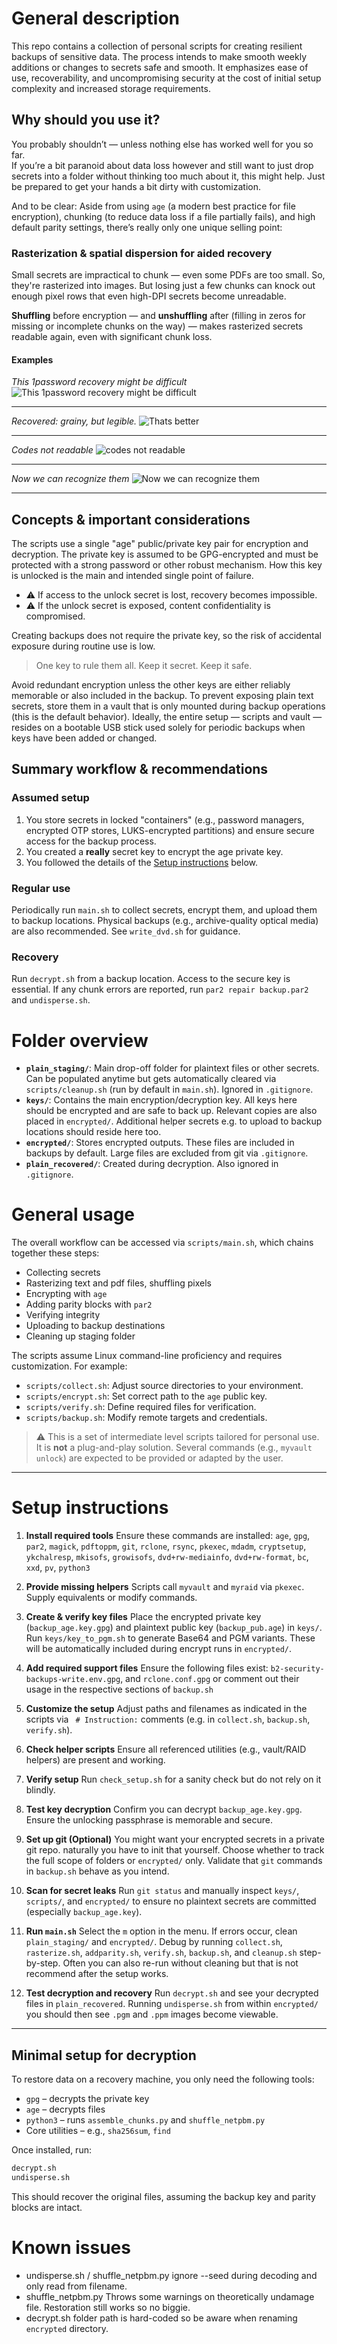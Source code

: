 # General description

This repo contains a collection of personal scripts for creating resilient backups of sensitive data. The process intends to make smooth weekly additions or changes to secrets safe and smooth. It emphasizes ease of use, recoverability, and uncompromising security at the cost of initial setup complexity and increased storage requirements.


## Why should you use it?

You probably shouldn’t — unless nothing else has worked well for you so far.  
If you’re a bit paranoid about data loss however and still want to just drop secrets into a folder without thinking too much about it, this might help. Just be prepared to get your hands a bit dirty with customization.

And to be clear: Aside from using `age` (a modern best practice for file encryption), chunking (to reduce data loss if a file partially fails), and high default parity settings, there’s really only one unique selling point:

### Rasterization & spatial dispersion for aided recovery

Small secrets are impractical to chunk — even some PDFs are too small. So, they're rasterized into images. But losing just a few chunks can knock out enough pixel rows that even high-DPI secrets become unreadable.

**Shuffling** before encryption — and **unshuffling** after (filling in zeros for missing or incomplete chunks on the way) — makes rasterized secrets readable again, even with significant chunk loss.

#### Examples

*This 1password recovery might be difficult*
![This 1password recovery might be difficult](example_1p_damaged.png)


-----
*Recovered: grainy, but legible.*
![Thats better](example_1p_grainy.png)


-----
*Codes not readable*
![codes not readable](example_txt_damaged.png)


-----
*Now we can recognize them*
![Now we can recognize them](example_txt_grainy.png)


-----

## Concepts & important considerations

The scripts use a single "age" public/private key pair for encryption and decryption. The private key is assumed to be GPG-encrypted and must be protected with a strong password or other robust mechanism. How this key is unlocked is the main and intended single point of failure.
* ⚠️ If access to the unlock secret is lost, recovery becomes impossible.
* ⚠️ If the unlock secret is exposed, content confidentiality is compromised.

Creating backups does not require the private key, so the risk of accidental exposure during routine use is low.

> One key to rule them all. Keep it secret. Keep it safe.

Avoid redundant encryption unless the other keys are either reliably memorable or also included in the backup. To prevent exposing plain text secrets, store them in a vault that is only mounted during backup operations (this is the default behavior). Ideally, the entire setup — scripts and vault — resides on a bootable USB stick used solely for periodic backups when keys have been added or changed.

## Summary workflow & recommendations

### Assumed setup

1. You store secrets in locked "containers" (e.g., password managers, encrypted OTP stores, LUKS-encrypted partitions) and ensure secure access for the backup process.
2. You created a **really** secret key to encrypt the age private key.
3. You followed the details of the [Setup instructions](#setup-instructions) below.

### Regular use

Periodically run `main.sh` to collect secrets, encrypt them, and upload them to backup locations. Physical backups (e.g., archive-quality optical media) are also recommended. See `write_dvd.sh` for guidance.

### Recovery

Run `decrypt.sh` from a backup location. Access to the secure key is essential. If any chunk errors are reported, run `par2 repair backup.par2` and `undisperse.sh`.

# Folder overview

* **`plain_staging/`**: Main drop-off folder for plaintext files or other secrets. Can be populated anytime but gets automatically cleared via `scripts/cleanup.sh` (run by default in `main.sh`). Ignored in `.gitignore`.
* **`keys/`**: Contains the main encryption/decryption key. All keys here should be encrypted and are safe to back up. Relevant copies are also placed in `encrypted/`. Additional helper secrets e.g. to upload to backup locations should reside here too.
* **`encrypted/`**: Stores encrypted outputs. These files are included in backups by default. Large files are excluded from git via `.gitignore`.
* **`plain_recovered/`**: Created during decryption. Also ignored in `.gitignore`.


# General usage

The overall workflow can be accessed via `scripts/main.sh`, which chains together these steps:

* Collecting secrets
* Rasterizing text and pdf files, shuffling pixels
* Encrypting with `age`
* Adding parity blocks with `par2`
* Verifying integrity
* Uploading to backup destinations
* Cleaning up staging folder

The scripts assume Linux command-line proficiency and requires customization. For example:

* `scripts/collect.sh`: Adjust source directories to your environment.
* `scripts/encrypt.sh`: Set correct path to the `age` public key.
* `scripts/verify.sh`: Define required files for verification.
* `scripts/backup.sh`: Modify remote targets and credentials.

> ⚠️ This is a set of intermediate level scripts tailored for personal use. It is **not** a plug-and-play solution. Several commands (e.g., `myvault unlock`) are expected to be provided or adapted by the user.

---

# Setup instructions

1. **Install required tools**
   Ensure these commands are installed: `age`, `gpg`, `par2`, `magick`, `pdftoppm`, `git`, `rclone`, `rsync`, `pkexec`, `mdadm`, `cryptsetup`, `ykchalresp`, `mkisofs`, `growisofs`, `dvd+rw-mediainfo`, `dvd+rw-format`, `bc`, `xxd`, `pv`, `python3`

2. **Provide missing helpers**
   Scripts call `myvault` and `myraid` via `pkexec`. Supply equivalents or modify commands.

3. **Create & verify key files**
   Place the encrypted private key (`backup_age.key.gpg`) and plaintext public key (`backup_pub.age`) in `keys/`. Run `keys/key_to_pgm.sh` to generate Base64 and PGM variants. These will be automatically included during encrypt runs in `encrypted/`.

4. **Add required support files**
   Ensure the following files exist: `b2-security-backups-write.env.gpg`, and `rclone.conf.gpg` or comment out their usage in the respective sections of `backup.sh`

5. **Customize the setup**
   Adjust paths and filenames as indicated in the scripts via ` # Instruction:` comments (e.g. in `collect.sh`, `backup.sh`, `verify.sh`).

6. **Check helper scripts**
   Ensure all referenced utilities (e.g., vault/RAID helpers) are present and working.

7. **Verify setup**
   Run `check_setup.sh` for a sanity check but do not rely on it blindly.

8. **Test key decryption**
   Confirm you can decrypt `backup_age.key.gpg`. Ensure the unlocking passphrase is memorable and secure.

9. **Set up git (Optional)**
   You might want your encrypted secrets in a private git repo. naturally you have to init that yourself.
   Choose whether to track the full scope of folders or `encrypted/` only. Validate that `git` commands in `backup.sh` behave as you intend.

10. **Scan for secret leaks**
    Run `git status` and manually inspect `keys/`, `scripts/`, and `encrypted/` to ensure no plaintext secrets are committed (especially `backup_age.key`).

11. **Run `main.sh`**
    Select the `m` option in the menu. If errors occur, clean `plain_staging/` and `encrypted/`. Debug by running `collect.sh`, `rasterize.sh`, `addparity.sh`, `verify.sh`, `backup.sh`, and `cleanup.sh` step-by-step.
    Often you can also re-run without cleaning but that is not recommend after the setup works.

12. **Test decryption and recovery**
    Run `decrypt.sh` and see your decrypted files in `plain_recovered`. 
    Running `undisperse.sh` from within `encrypted/` you should then see `.pgm` and `.ppm` images become viewable.

---

## Minimal setup for decryption

To restore data on a recovery machine, you only need the following tools:

* `gpg` – decrypts the private key
* `age` – decrypts files
* `python3` – runs `assemble_chunks.py` and `shuffle_netpbm.py`
* Core utilities – e.g., `sha256sum`, `find`

Once installed, run:

```bash
decrypt.sh
undisperse.sh
```

This should recover the original files, assuming the backup key and parity blocks are intact.

# Known issues

- undisperse.sh / shuffle_netpbm.py ignore --seed during decoding and only read from filename.
- shuffle_netpbm.py Throws some warnings on theoretically undamage file. Restoration still works so no biggie.
- decrypt.sh folder path is hard-coded so be aware when renaming `encrypted` directory.
